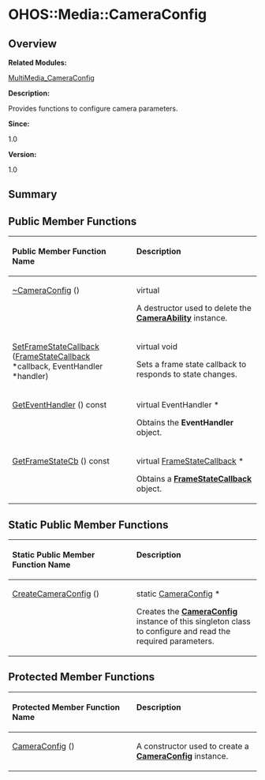 # OHOS::Media::CameraConfig<a name="EN-US_TOPIC_0000001055198144"></a>

## **Overview**<a name="section187575610084838"></a>

**Related Modules:**

[MultiMedia\_CameraConfig](multimedia_cameraconfig.md)

**Description:**

Provides functions to configure camera parameters. 

**Since:**

1.0

**Version:**

1.0

## **Summary**<a name="section614578258084838"></a>

## Public Member Functions<a name="pub-methods"></a>

<a name="table427267154084838"></a>
<table><thead align="left"><tr id="row289769298084838"><th class="cellrowborder" valign="top" width="50%" id="mcps1.1.3.1.1"><p id="p149880205084838"><a name="p149880205084838"></a><a name="p149880205084838"></a>Public Member Function Name</p>
</th>
<th class="cellrowborder" valign="top" width="50%" id="mcps1.1.3.1.2"><p id="p1179545513084838"><a name="p1179545513084838"></a><a name="p1179545513084838"></a>Description</p>
</th>
</tr>
</thead>
<tbody><tr id="row390608612084838"><td class="cellrowborder" valign="top" width="50%" headers="mcps1.1.3.1.1 "><p id="p81273986084838"><a name="p81273986084838"></a><a name="p81273986084838"></a><a href="multimedia_cameraconfig.md#ga6730b1ff3808a97fe7095c1cd016d47c">~CameraConfig</a> ()</p>
</td>
<td class="cellrowborder" valign="top" width="50%" headers="mcps1.1.3.1.2 "><p id="p96119399084838"><a name="p96119399084838"></a><a name="p96119399084838"></a>virtual </p>
<p id="p425279200084838"><a name="p425279200084838"></a><a name="p425279200084838"></a>A destructor used to delete the <strong id="b659897525084838"><a name="b659897525084838"></a><a name="b659897525084838"></a><a href="ohos-media-cameraability.md">CameraAbility</a></strong> instance. </p>
</td>
</tr>
<tr id="row1230189627084838"><td class="cellrowborder" valign="top" width="50%" headers="mcps1.1.3.1.1 "><p id="p1837959456084838"><a name="p1837959456084838"></a><a name="p1837959456084838"></a><a href="multimedia_cameraconfig.md#gaf6d7f82e9439dce13b0213f84a35ab59">SetFrameStateCallback</a> (<a href="ohos-media-framestatecallback.md">FrameStateCallback</a> *callback, EventHandler *handler)</p>
</td>
<td class="cellrowborder" valign="top" width="50%" headers="mcps1.1.3.1.2 "><p id="p1972921581084838"><a name="p1972921581084838"></a><a name="p1972921581084838"></a>virtual void </p>
<p id="p1612539573084838"><a name="p1612539573084838"></a><a name="p1612539573084838"></a>Sets a frame state callback to responds to state changes. </p>
</td>
</tr>
<tr id="row1884408694084838"><td class="cellrowborder" valign="top" width="50%" headers="mcps1.1.3.1.1 "><p id="p298176385084838"><a name="p298176385084838"></a><a name="p298176385084838"></a><a href="multimedia_cameraconfig.md#ga65d8bb0bd5d996e51e4c6fa12a33931b">GetEventHandler</a> () const</p>
</td>
<td class="cellrowborder" valign="top" width="50%" headers="mcps1.1.3.1.2 "><p id="p982853494084838"><a name="p982853494084838"></a><a name="p982853494084838"></a>virtual EventHandler * </p>
<p id="p1413526417084838"><a name="p1413526417084838"></a><a name="p1413526417084838"></a>Obtains the <strong id="b1010918611084838"><a name="b1010918611084838"></a><a name="b1010918611084838"></a>EventHandler</strong> object. </p>
</td>
</tr>
<tr id="row760788867084838"><td class="cellrowborder" valign="top" width="50%" headers="mcps1.1.3.1.1 "><p id="p957282267084838"><a name="p957282267084838"></a><a name="p957282267084838"></a><a href="multimedia_cameraconfig.md#gae4864312836d34b9ad56675ed3e523a1">GetFrameStateCb</a> () const</p>
</td>
<td class="cellrowborder" valign="top" width="50%" headers="mcps1.1.3.1.2 "><p id="p1075518973084838"><a name="p1075518973084838"></a><a name="p1075518973084838"></a>virtual <a href="ohos-media-framestatecallback.md">FrameStateCallback</a> * </p>
<p id="p141494526084838"><a name="p141494526084838"></a><a name="p141494526084838"></a>Obtains a <strong id="b1190604924084838"><a name="b1190604924084838"></a><a name="b1190604924084838"></a><a href="ohos-media-framestatecallback.md">FrameStateCallback</a></strong> object. </p>
</td>
</tr>
</tbody>
</table>

## Static Public Member Functions<a name="pub-static-methods"></a>

<a name="table1849377550084838"></a>
<table><thead align="left"><tr id="row2121946189084838"><th class="cellrowborder" valign="top" width="50%" id="mcps1.1.3.1.1"><p id="p1808415391084838"><a name="p1808415391084838"></a><a name="p1808415391084838"></a>Static Public Member Function Name</p>
</th>
<th class="cellrowborder" valign="top" width="50%" id="mcps1.1.3.1.2"><p id="p145898099084838"><a name="p145898099084838"></a><a name="p145898099084838"></a>Description</p>
</th>
</tr>
</thead>
<tbody><tr id="row970808511084838"><td class="cellrowborder" valign="top" width="50%" headers="mcps1.1.3.1.1 "><p id="p630162510084838"><a name="p630162510084838"></a><a name="p630162510084838"></a><a href="multimedia_cameraconfig.md#ga26f37610abb783b48d3e94662523fa94">CreateCameraConfig</a> ()</p>
</td>
<td class="cellrowborder" valign="top" width="50%" headers="mcps1.1.3.1.2 "><p id="p1477391060084838"><a name="p1477391060084838"></a><a name="p1477391060084838"></a>static <a href="ohos-media-cameraconfig.md">CameraConfig</a> * </p>
<p id="p2049619583084838"><a name="p2049619583084838"></a><a name="p2049619583084838"></a>Creates the <strong id="b55597945084838"><a name="b55597945084838"></a><a name="b55597945084838"></a><a href="ohos-media-cameraconfig.md">CameraConfig</a></strong> instance of this singleton class to configure and read the required parameters. </p>
</td>
</tr>
</tbody>
</table>

## Protected Member Functions<a name="pro-methods"></a>

<a name="table1306880356084838"></a>
<table><thead align="left"><tr id="row312114822084838"><th class="cellrowborder" valign="top" width="50%" id="mcps1.1.3.1.1"><p id="p1293960392084838"><a name="p1293960392084838"></a><a name="p1293960392084838"></a>Protected Member Function Name</p>
</th>
<th class="cellrowborder" valign="top" width="50%" id="mcps1.1.3.1.2"><p id="p332266291084838"><a name="p332266291084838"></a><a name="p332266291084838"></a>Description</p>
</th>
</tr>
</thead>
<tbody><tr id="row1690188343084838"><td class="cellrowborder" valign="top" width="50%" headers="mcps1.1.3.1.1 "><p id="p1677021607084838"><a name="p1677021607084838"></a><a name="p1677021607084838"></a><a href="multimedia_cameraconfig.md#ga6cca70f5dea34d6ede94d0b258c0a350">CameraConfig</a> ()</p>
</td>
<td class="cellrowborder" valign="top" width="50%" headers="mcps1.1.3.1.2 "><p id="p1743429245084838"><a name="p1743429245084838"></a><a name="p1743429245084838"></a> </p>
<p id="p1431271929084838"><a name="p1431271929084838"></a><a name="p1431271929084838"></a>A constructor used to create a <strong id="b1979976929084838"><a name="b1979976929084838"></a><a name="b1979976929084838"></a><a href="ohos-media-cameraconfig.md">CameraConfig</a></strong> instance. </p>
</td>
</tr>
</tbody>
</table>

